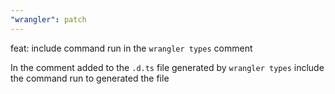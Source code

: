 ```yaml
---
"wrangler": patch
---
```


feat: include command run in the `wrangler types` comment

In the comment added to the `.d.ts` file generated by `wrangler types`
include the command run to generated the file
